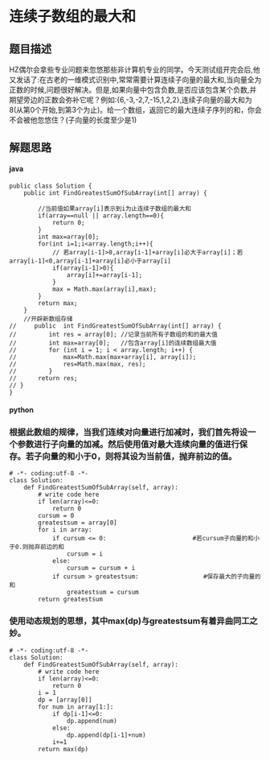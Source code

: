 # 连续子数组的最大和
## 题目描述
HZ偶尔会拿些专业问题来忽悠那些非计算机专业的同学。今天测试组开完会后,他又发话了:在古老的一维模式识别中,常常需要计算连续子向量的最大和,当向量全为正数的时候,问题很好解决。但是,如果向量中包含负数,是否应该包含某个负数,并期望旁边的正数会弥补它呢？例如:{6,-3,-2,7,-15,1,2,2},连续子向量的最大和为8(从第0个开始,到第3个为止)。给一个数组，返回它的最大连续子序列的和，你会不会被他忽悠住？(子向量的长度至少是1)
## 解题思路
#### java
```
public class Solution {
    public int FindGreatestSumOfSubArray(int[] array) {
       
        //当前值如果array[i]表示到i为止连续子数组的最大和
        if(array==null || array.length==0){
            return 0;
        }
        int max=array[0];
        for(int i=1;i<array.length;i++){
            // 若array[i-1]>0,array[i-1]+array[i]必大于array[i]；若array[i-1]<0,array[i-1]+array[i]必小于array[i]
            if(array[i-1]>0){
                array[i]+=array[i-1];
            }
            max = Math.max(array[i],max);
        }
        return max;
    }
    //开辟新数组存储
//     public  int FindGreatestSumOfSubArray(int[] array) {
//         int res = array[0]; //记录当前所有子数组的和的最大值
//         int max=array[0];   //包含array[i]的连续数组最大值
//         for (int i = 1; i < array.length; i++) {
//             max=Math.max(max+array[i], array[i]);
//             res=Math.max(max, res);
//         }
//      return res;
// }
}
```
#### python
### 根据此数组的规律，当我们连续对向量进行加减时，我们首先将设一个参数进行子向量的加减。然后使用值对最大连续向量的值进行保存。若子向量的和小于0，则将其设为当前值，抛弃前边的值。
```
# -*- coding:utf-8 -*-
class Solution:
    def FindGreatestSumOfSubArray(self, array):
        # write code here
        if len(array)<=0:
            return 0
        cursum = 0
        greatestsum = array[0]
        for i in array:
            if cursum <= 0:                        #若cursum子向量的和小于0.则抛弃前边的和
                cursum = i
            else:                              
                cursum = cursum + i
            if cursum > greatestsum:                  #保存最大的子向量的和
                greatestsum = cursum
        return greatestsum
```
### 使用动态规划的思想，其中max(dp)与greatestsum有着异曲同工之妙。
```
# -*- coding:utf-8 -*-
class Solution:
    def FindGreatestSumOfSubArray(self, array):
        # write code here
        if len(array)<=0:
            return 0
        i = 1
        dp = [array[0]]
        for num in array[1:]:
            if dp[i-1]<=0:
                dp.append(num)
            else:
                dp.append(dp[i-1]+num)
            i+=1
        return max(dp)
        
```

